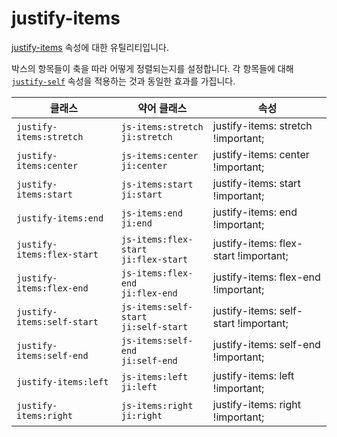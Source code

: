# justify-items

[justify-items](https://developer.mozilla.org/en-US/docs/Web/CSS/justify-items) 속성에 대한 유틸리티입니다.

박스의 항목들이 축을 따라 어떻게 정렬되는지를 설정합니다. 각 항목들에 대해 [<code>justify-self</code>](./justify-self.md) 속성을 적용하는 것과 동일한 효과를 가집니다.

<table>
  <thead>
    <tr>
      <th scope="col">클래스</th>
      <th scope="col">약어 클래스</th>
      <th scope="col">속성</th>
    </tr>
  </thead>
  <tbody>
<tr>
  <td><code>justify-items:stretch</code></td>
  <td><code>js-items:stretch</code><br><code>ji:stretch</code></td>
  <td><span class="code">justify-items: stretch !important;</span></td>
</tr>

<tr>
  <td><code>justify-items:center</code></td>
  <td><code>js-items:center</code><br><code>ji:center</code></td>
  <td><span class="code">justify-items: center !important;</span></td>
</tr>

<tr>
  <td><code>justify-items:start</code></td>
  <td><code>js-items:start</code><br><code>ji:start</code></td>
  <td><span class="code">justify-items: start !important;</span></td>
</tr>

<tr>
  <td><code>justify-items:end</code></td>
  <td><code>js-items:end</code><br><code>ji:end</code></td>
  <td><span class="code">justify-items: end !important;</span></td>
</tr>

<tr>
  <td><code>justify-items:flex-start</code></td>
  <td><code>js-items:flex-start</code><br><code>ji:flex-start</code></td>
  <td><span class="code">justify-items: flex-start !important;</span></td>
</tr>

<tr>
  <td><code>justify-items:flex-end</code></td>
  <td><code>js-items:flex-end</code><br><code>ji:flex-end</code></td>
  <td><span class="code">justify-items: flex-end !important;</span></td>
</tr>

<tr>
  <td><code>justify-items:self-start</code></td>
  <td><code>js-items:self-start</code><br><code>ji:self-start</code></td>
  <td><span class="code">justify-items: self-start !important;</span></td>
</tr>

<tr>
  <td><code>justify-items:self-end</code></td>
  <td><code>js-items:self-end</code><br><code>ji:self-end</code></td>
  <td><span class="code">justify-items: self-end !important;</span></td>
</tr>

<tr>
  <td><code>justify-items:left</code></td>
  <td><code>js-items:left</code><br><code>ji:left</code></td>
  <td><span class="code">justify-items: left !important;</span></td>
</tr>

<tr>
  <td><code>justify-items:right</code></td>
  <td><code>js-items:right</code><br><code>ji:right</code></td>
  <td><span class="code">justify-items: right !important;</span></td>
</tr>

  </tbody>

</table>
